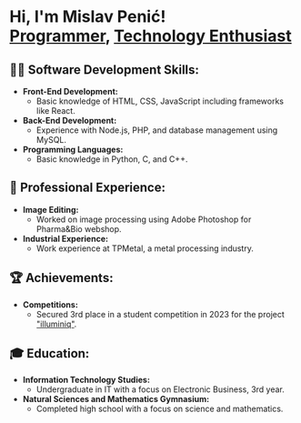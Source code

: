 <h1>Hi, I'm Mislav Penić! <br/><a href="https://github.com/mPenic">Programmer</a>, <a href="#">Technology Enthusiast</a></h1>

<h2>👨‍💻 Software Development Skills:</h2>

- <b>Front-End Development:</b>
  - Basic knowledge of HTML, CSS, JavaScript including frameworks like React.
- <b>Back-End Development:</b>
  - Experience with Node.js, PHP, and database management using MySQL.
- <b>Programming Languages:</b>
  - Basic knowledge in Python, C, and C++.

<h2>💼 Professional Experience:</h2>

- <b>Image Editing:</b>
  - Worked on image processing using Adobe Photoshop for Pharma&Bio webshop.
- <b>Industrial Experience:</b>
  - Work experience at TPMetal, a metal processing industry.

<h2>🏆 Achievements:</h2>

- <b>Competitions:</b>
  - Secured 3rd place in a student competition in 2023 for the project <a href="https://github.com/mPenic/illuminiq">"illuminiq"</a>.

<h2>🎓 Education:</h2>

- <b>Information Technology Studies:</b>
  - Undergraduate in IT with a focus on Electronic Business, 3rd year.
- <b>Natural Sciences and Mathematics Gymnasium:</b>
  - Completed high school with a focus on science and mathematics.


